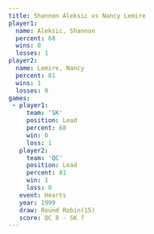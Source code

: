 ```yaml
---
title: Shannon Aleksic vs Nancy Lemire
player1:                
  name: Aleksic, Shannon
  percent: 68           
  wins: 0               
  losses: 1             
player2:                
  name: Lemire, Nancy   
  percent: 81           
  wins: 1               
  losses: 0             
games:
 - player1:        
     team: 'SK'    
     position: Lead
     percent: 68   
     win: 0        
     loss: 1       
   player2:        
     team: 'QC'    
     position: Lead
     percent: 81   
     win: 1        
     loss: 0       
   event: Hearts        
   year: 1999           
   draw: Round Robin(15)
   score: QC 8 - SK 7   
---
```

